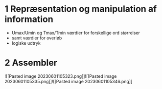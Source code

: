 # 1 Repræsentation og manipulation af information
* Umax/Umin og Tmax/Tmin værdier for forskellige ord størrelser 
* samt værdier for overløb 
* logiske udtryk

# 2 Assembler 




![[Pasted image 20230601105323.png]]![[Pasted image 20230601105335.png]]![[Pasted image 20230601105346.png]]
